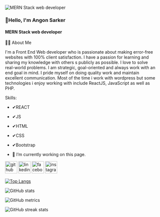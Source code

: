 ![MERN Stack web developer](https://media.licdn.com/dms/image/D5616AQGIWhAlj7Od9w/profile-displaybackgroundimage-shrink_350_1400/0/1722321832883?e=1727913600&v=beta&t=ZqGm-6mU62NV3ZOHHtdaNkvWamfwhPnKpCMzvbYhIAM)

### 👋Hello, I'm Angon Sarker
#### MERN Stack web developer

👨‍🏫   About Me

I'm a Front End Web developer who is passionate about making error-free websites with 100% client satisfaction. I have a passion for learning and sharing my knowledge with others s publicly as possible. I love to solve real-world problems. I am strategic, goal-oriented and always work with an end goal in mind. I pride myself on doing quality work and maintain excellent communication. Most of the time i work with wordpress but some technologies i enjoy working with include ReactJS, JavaScript as well as PHP.

Skills: 
- ✔REACT 
- ✔JS 
- ✔HTML 
- ✔CSS
- ✔Bootstrap

- 🔭 I’m currently working on this page. 


[<img src='https://cdn.jsdelivr.net/npm/simple-icons@3.0.1/icons/github.svg' alt='github' height='40'>](https://github.com/Angon-Sarker)  [<img src='https://cdn.jsdelivr.net/npm/simple-icons@3.0.1/icons/linkedin.svg' alt='linkedin' height='40'>](https://www.linkedin.com/in/angonsarker1/)  [<img src='https://cdn.jsdelivr.net/npm/simple-icons@3.0.1/icons/facebook.svg' alt='facebook' height='40'>](https://www.facebook.com/pranjol.sarker)  [<img src='https://cdn.jsdelivr.net/npm/simple-icons@3.0.1/icons/instagram.svg' alt='instagram' height='40'>](https://www.instagram.com/angon_sarker/)  

[![Top Langs](https://github-readme-stats.vercel.app/api/top-langs/?username=Angon-Sarker)](https://github.com/anuraghazra/github-readme-stats)

![GitHub stats](https://github-readme-stats.vercel.app/api?username=Angon-Sarker&show_icons=true)  

![GitHub metrics](https://metrics.lecoq.io/Angon-Sarker)  

![GitHub streak stats](https://streak-stats.demolab.com/?user=Angon-Sarker)  

